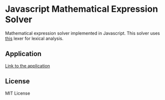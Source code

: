 # Javascript Mathematical Expression Solver

Mathematical expression solver implemented in Javascript. This solver uses [this](https://gustavotoyota.github.io/stuff/js-lexer-recursive-descent/) lexer for lexical analysis.

## Application

[Link to the application](https://cdn.rawgit.com/gustavotoyota/js-math-expr-solver/61763ed9/index.html)

## License

MIT License